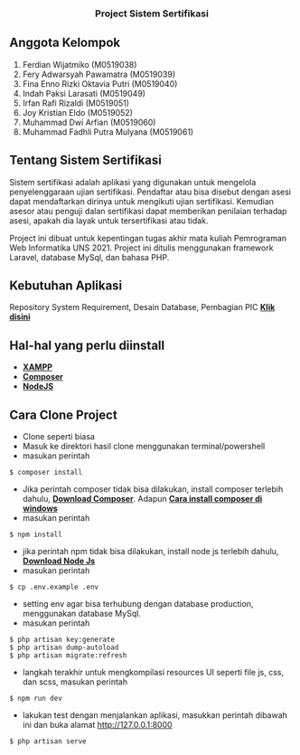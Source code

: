 <h3 align="center">Project Sistem Sertifikasi</h3>

## Anggota Kelompok

1. Ferdian Wijatmiko (M0519038)
2. Fery Adwarsyah Pawamatra (M0519039)
3. Fina Enno Rizki Oktavia Putri (M0519040)
4. Indah Paksi Larasati (M0519049)
5. Irfan Rafi Rizaldi (M0519051)
6. Joy Kristian Eldo (M0519052)
7. Muhammad Dwi Arfian (M0519060)
8. Muhammad Fadhli Putra Mulyana (M0519061)

## Tentang Sistem Sertifikasi

Sistem sertifikasi adalah aplikasi yang digunakan untuk mengelola penyelenggaraan ujian sertifikasi. Pendaftar atau bisa disebut dengan asesi dapat mendaftarkan dirinya untuk mengikuti ujian sertifikasi. Kemudian asesor atau penguji dalan sertifikasi dapat memberikan penilaian terhadap asesi, apakah dia layak untuk tersertifikasi atau tidak.

Project ini dibuat untuk kepentingan tugas akhir mata kuliah Pemrograman Web Informatika UNS 2021. Project ini ditulis menggunakan framework Laravel, database MySql, dan bahasa PHP.

## Kebutuhan Aplikasi

Repository System Requirement, Desain Database, Pembagian PIC  **[Klik disini](https://drive.google.com/drive/folders/1U91d-owUiNxtQr45g5J4R9XwKedB1s_x?usp=sharing)**

## Hal-hal yang perlu diinstall
- **[XAMPP](https://www.apachefriends.org/download.html)**
- **[Composer](https://getcomposer.org/)**
- **[NodeJS](https://nodejs.org/en/)**

## Cara Clone Project

- Clone seperti biasa
- Masuk ke direktori hasil clone menggunakan terminal/powershell
- masukan perintah 
```
$ composer install
```
- Jika perintah composer tidak bisa dilakukan, install composer terlebih dahulu, **[Download Composer](https://getcomposer.org/download/)**. Adapun **[Cara install composer di windows](https://www.codepolitan.com/tutorial-menginstall-composer-di-windows-10)**
- masukan perintah 
```
$ npm install
```
- jika perintah npm tidak bisa dilakukan, install node js terlebih dahulu, **[Download Node Js](https://nodejs.org/en/download/)**
- masukan perintah 
```
$ cp .env.example .env
```
- setting env agar bisa terhubung dengan database production, menggunakan database MySql.
- masukan perintah 
```
$ php artisan key:generate
$ php artisan dump-autoload
$ php artisan migrate:refresh
```
- langkah terakhir untuk mengkompilasi resources UI seperti file js, css, dan scss, masukan perintah
```
$ npm run dev
```
- lakukan test dengan menjalankan aplikasi, masukkan perintah dibawah ini dan buka alamat http://127.0.0.1:8000
```
$ php artisan serve
```
